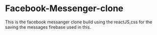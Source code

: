 # Facebook-Messenger-clone
This is the facebook messanger clone build using the reactJS,css for the saving the messages firebase used in this.
